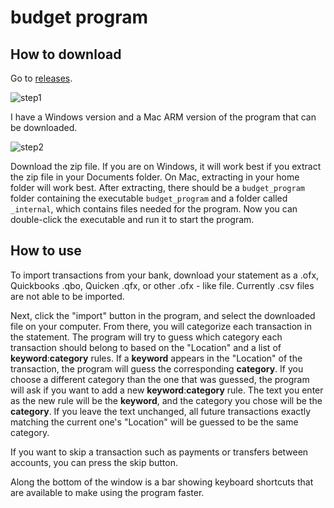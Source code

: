 # budget program

## How to download

Go to [releases](https://github.com/historicshark/budget/releases).

![step1](docs/step1.png)

I have a Windows version and a Mac ARM version of the program that can be downloaded.

![step2](docs/step2.png)

Download the zip file. If you are on Windows, it will work best if you extract the zip file in your Documents folder. On Mac, extracting in your home folder will work best. After extracting, there should be a `budget_program` folder containing the executable `budget_program` and a folder called `_internal`, which contains files needed for the program. Now you can double-click the executable and run it to start the program.

## How to use
To import transactions from your bank, download your statement as a .ofx, Quickbooks .qbo, Quicken .qfx, or other .ofx - like file. Currently .csv files are not able to be imported.

Next, click the "import" button in the program, and select the downloaded file on your computer. From there, you will categorize each transaction in the statement. The program will try to guess which category each transaction should belong to based on the "Location" and a list of **keyword**:**category** rules. If a **keyword** appears in the "Location" of the transaction, the program will guess the corresponding **category**. If you choose a different category than the one that was guessed, the program will ask if you want to add a new **keyword**:**category** rule. The text you enter as the new rule will be the **keyword**, and the category you chose will be the **category**. If you leave the text unchanged, all future transactions exactly matching the current one's "Location" will be guessed to be the same category.

If you want to skip a transaction such as payments or transfers between accounts, you can press the skip button. 

Along the bottom of the window is a bar showing keyboard shortcuts that are available to make using the program faster.
